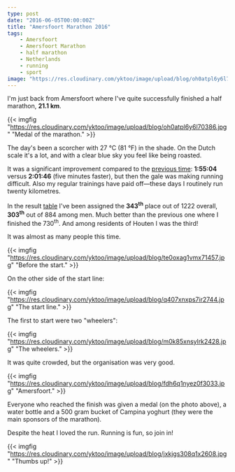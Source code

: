 ```yaml
---
type: post
date: "2016-06-05T00:00:00Z"
title: "Amersfoort Marathon 2016"
tags:
    - Amersfoort
    - Amersfoort Marathon
    - half marathon
    - Netherlands
    - running
    - sport
image: "https://res.cloudinary.com/yktoo/image/upload/blog/oh0atpl6y6l70386.jpg"
---
```


I'm just back from Amersfoort where I've quite successfully finished a half marathon, **21.1 km**.

{{< imgfig "https://res.cloudinary.com/yktoo/image/upload/blog/oh0atpl6y6l70386.jpg" "Medal of the marathon." >}}

The day's been a scorcher with 27 °C (81 °F) in the shade. On the Dutch scale it's a lot, and with a clear blue sky you feel like being roasted.

<!--more-->

It was a significant improvement compared to the [previous time](0274): **1:55:04** versus **2:01:46** (five minutes faster), but then the gale was making running difficult. Also my regular trainings have paid off—these days I routinely run twenty kilometres.

In the result [table](http://nl.mylaps.com/evenementen/uitslagen/2016/jun/5/amersfoort/HalfTot.html) I've been assigned the **343<sup>th</sup>** place out of 1222 overall, **303<sup>th</sup>** out of 884 among men. Much better than the previous one where I finished the 730<sup>th</sup>. And among residents of Houten I was the third!

It was almost as many people this time.

{{< imgfig "https://res.cloudinary.com/yktoo/image/upload/blog/te0oxag1vmx71457.jpg" "Before the start." >}}

On the other side of the start line:

{{< imgfig "https://res.cloudinary.com/yktoo/image/upload/blog/q407xnxps7ir2744.jpg" "The start line." >}}

The first to start were two "wheelers":

{{< imgfig "https://res.cloudinary.com/yktoo/image/upload/blog/m0k85xnsylrk2428.jpg" "The wheelers." >}}

It was quite crowded, but the organisation was very good.

{{< imgfig "https://res.cloudinary.com/yktoo/image/upload/blog/fdh6q1nyez0f3033.jpg" "Amersfoort." >}}

Everyone who reached the finish was given a medal (on the photo above), a water bottle and a 500 gram bucket of Campina yoghurt (they were the main sponsors of the marathon).

Despite the heat I loved the run. Running is fun, so join in!

{{< imgfig "https://res.cloudinary.com/yktoo/image/upload/blog/jxkjgs308q1x2608.jpg" "Thumbs up!" >}}
